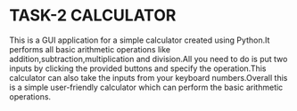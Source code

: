 # TASK-2 CALCULATOR

This is a GUI application for a simple calculator created using Python.It performs all basic arithmetic operations like 
addition,subtraction,multiplication and division.All you need to do is put two inputs by clicking the provided buttons 
and specify the operation.This calculator can also take the inputs from your keyboard numbers.Overall this is a simple 
user-friendly calculator which can perform the basic arithmetic operations.
